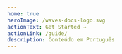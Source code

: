 ```yaml
---
home: true
heroImage: /waves-docs-logo.svg
actionText: Get Started →
actionLink: /guide/
description: Conteúdo em Português
---
```

